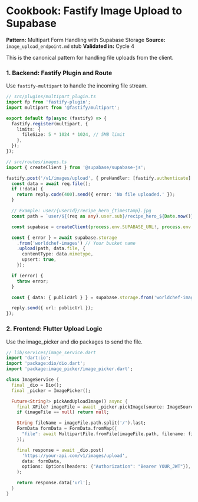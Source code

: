 # Cookbook: Fastify Image Upload to Supabase

**Pattern:** Multipart Form Handling with Supabase Storage
**Source:** `image_upload_endpoint.md` stub
**Validated in:** Cycle 4

This is the canonical pattern for handling file uploads from the client.

### 1. Backend: Fastify Plugin and Route

Use `fastify-multipart` to handle the incoming file stream.

```typescript
// src/plugins/multipart_plugin.ts
import fp from 'fastify-plugin';
import multipart from '@fastify/multipart';

export default fp(async (fastify) => {
  fastify.register(multipart, {
    limits: {
      fileSize: 5 * 1024 * 1024, // 5MB limit
    },
  });
});

// src/routes/images.ts
import { createClient } from '@supabase/supabase-js';

fastify.post('/v1/images/upload', { preHandler: [fastify.authenticate] }, async (req, reply) => {
  const data = await req.file();
  if (!data) {
    return reply.code(400).send({ error: 'No file uploaded.' });
  }

  // Example: user/{userId}/recipe_hero_{timestamp}.jpg
  const path = `user/${(req as any).user.sub}/recipe_hero_${Date.now()}.${data.filename.split('.').pop()}`;

  const supabase = createClient(process.env.SUPABASE_URL!, process.env.SUPABASE_SERVICE_ROLE_KEY!);

  const { error } = await supabase.storage
    .from('worldchef-images') // Your bucket name
    .upload(path, data.file, {
      contentType: data.mimetype,
      upsert: true,
    });

  if (error) {
    throw error;
  }

  const { data: { publicUrl } } = supabase.storage.from('worldchef-images').getPublicUrl(path);

  reply.send({ url: publicUrl });
});
```
### 2. Frontend: Flutter Upload Logic
Use the image_picker and dio packages to send the file.
```dart
// lib/services/image_service.dart
import 'dart:io';
import 'package:dio/dio.dart';
import 'package:image_picker/image_picker.dart';

class ImageService {
  final _dio = Dio();
  final _picker = ImagePicker();

  Future<String?> pickAndUploadImage() async {
    final XFile? imageFile = await _picker.pickImage(source: ImageSource.gallery);
    if (imageFile == null) return null;

    String fileName = imageFile.path.split('/').last;
    FormData formData = FormData.fromMap({
      "file": await MultipartFile.fromFile(imageFile.path, filename: fileName),
    });

    final response = await _dio.post(
      'https://your-api.com/v1/images/upload',
      data: formData,
      options: Options(headers: {"Authorization": "Bearer YOUR_JWT"}),
    );

    return response.data['url'];
  }
}
``` 